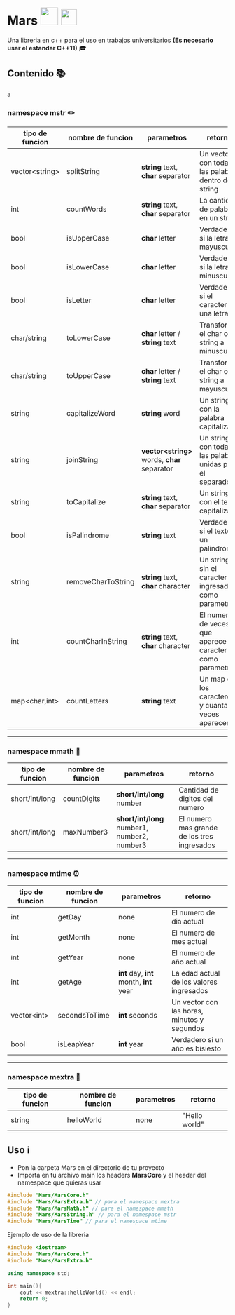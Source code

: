 # Mars <img src="https://images.vexels.com/media/users/3/152536/isolated/preview/401b51c3a9098f12b566121c92009877-mars-planet-icon-by-vexels.png" width="40"> <img src="https://upload.wikimedia.org/wikipedia/commons/thumb/1/18/ISO_C%2B%2B_Logo.svg/1200px-ISO_C%2B%2B_Logo.svg.png" width="36">

Una libreria en c++ para el uso en trabajos universitarios **(Es necesario usar el estandar C++11)** 🎓

## Contenido 📚
a
### namespace mstr ✏️

| tipo de funcion  | nombre de funcion  | parametros                                     | retorno                                                   |
| ---------------- | ------------------ | ---------------------------------------------- | --------------------------------------------------------- |
| vector\<string\> | splitString        | **string** text, **char** separator            | Un vector con todas las palabras dentro del string        |
| int              | countWords         | **string** text, **char** separator            | La cantidad de palabras en un string                      |
| bool             | isUpperCase        | **char** letter                                | Verdadero si la letra es mayuscula                        |
| bool             | isLowerCase        | **char** letter                                | Verdadero si la letra es minuscula                        |
| bool             | isLetter           | **char** letter                                | Verdadero si el caracter una letra                        |
| char/string      | toLowerCase        | **char** letter / **string** text              | Transforma el char o string a minuscula                   |
| char/string      | toUpperCase        | **char** letter / **string** text              | Transforma el char o string a mayuscula                   |
| string           | capitalizeWord     | **string** word                                | Un string con la palabra capitalizada                     |
| string           | joinString         | **vector\<string\>** words, **char** separator | Un string con todas las palabras unidas por el separador  |
| string           | toCapitalize       | **string** text, **char** separator            | Un string con el texto capitalizado                       |
| bool             | isPalindrome       | **string** text                                | Verdadero si el textoes un palindromo                     |
| string           | removeCharToString | **string** text, **char** character            | Un string sin el caracter ingresado como parametro        |
| int              | countCharInString  | **string** text, **char** character            | El numero de veces que aparece el caracter como parametro |
| map\<char,int\>  | countLetters       | **string** text                                | Un map con los caracteres y cuantas veces aparecen        |

---

### namespace mmath 📐

| tipo de funcion | nombre de funcion | parametros                                   | retorno                                     |
| --------------- | ----------------- | -------------------------------------------- | ------------------------------------------- |
| short/int/long  | countDigits       | **short/int/long** number                    | Cantidad de digitos del numero              |
| short/int/long  | maxNumber3        | **short/int/long** number1, number2, number3 | El numero mas grande de los tres ingresados |

---

### namespace mtime ⏰

| tipo de funcion | nombre de funcion | parametros                               | retorno                                     |
| --------------- | ----------------- | ---------------------------------------- | ------------------------------------------- |
| int             | getDay            | none                                     | El numero de dia actual                     |
| int             | getMonth          | none                                     | El numero de mes actual                     |
| int             | getYear           | none                                     | El numero de año actual                     |
| int             | getAge            | **int** day, **int** month, **int** year | La edad actual de los valores ingresados    |
| vector\<int\>   | secondsToTime     | **int** seconds                          | Un vector con las horas, minutos y segundos |
| bool            | isLeapYear        | **int** year                             | Verdadero si un año es bisiesto             |

---

### namespace mextra 🤔

| tipo de funcion | nombre de funcion | parametros | retorno       |
| --------------- | ----------------- | ---------- | ------------- |
| string          | helloWorld        | none       | "Hello world" |

## Uso ℹ️

* Pon la carpeta Mars en el directorio de tu proyecto
* Importa en tu archivo main los headers **MarsCore**  y el header del namespace que quieras usar

```cpp
#include "Mars/MarsCore.h"
#include "Mars/MarsExtra.h" // para el namespace mextra
#include "Mars/MarsMath.h" // para el namespace mmath
#include "Mars/MarsString.h" // para el namespace mstr
#include "Mars/MarsTime" // para el namespace mtime
```

Ejemplo de uso de la libreria

```cpp
#include <iostream>
#include "Mars/MarsCore.h"
#include "Mars/MarsExtra.h"

using namespace std;

int main(){
    cout << mextra::helloWorld() << endl;
    return 0;
}

```

